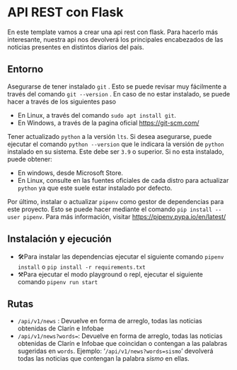 # API REST con Flask

En este template vamos a crear una api rest con flask. Para hacerlo más interesante, nuestra api nos devolverá los principales encabezados de las noticias presentes en distintos diarios del país.

## Entorno

Asegurarse de tener instalado `git` . Esto se puede revisar muy fácilmente a través del comando `git --version` . En caso de no estar instalado, se puede hacer a través de los siguientes paso

- En Linux, a través del comando `sudo apt install git`.
- En Windows, a través de la pagina oficial https://git-scm.com/

Tener actualizado `python` a la versión `lts`. Si desea asegurarse, puede ejecutar el comando `python --version` que le indicara la versión de `python` instalado en su sistema. Este debe ser `3.9` o superior. Si no esta instalado, puede obtener:

- En windows, desde Microsoft Store.
- En Linux, consulte en las fuentes oficiales de cada distro para actualizar `python` ya que este suele estar instalado por defecto.

Por último, instalar o actualizar `pipenv` como gestor de dependencias para este proyecto. Esto se puede hacer mediante el comando `pip install --user pipenv`. Para más información, visitar https://pipenv.pypa.io/en/latest/

## Instalación y ejecución

- 🛠Para instalar las dependencias ejecutar el siguiente comando `pipenv install` o `pip install -r requirements.txt`
- ⚒Para ejecutar el modo playground o repl, ejecutar el siguiente comando `pipenv run start`

## Rutas

- `/api/v1/news` : Devuelve en forma de arreglo, todas las noticias obtenidas de Clarín e Infobae
- `/api/v1/news?words=`: Devuelve en forma de arreglo, todas las noticias obtenidas de Clarín e Infobae que coincidan o contengan a las palabras sugeridas en `words`. Ejemplo: ‘`/api/v1/news?words=sismo`’ devolverá todas las noticias que contengan la palabra *sismo* en ellas.